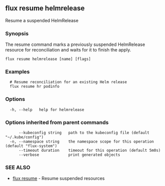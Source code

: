 ## flux resume helmrelease

Resume a suspended HelmRelease

### Synopsis

The resume command marks a previously suspended HelmRelease resource for reconciliation and waits for it to
finish the apply.

```
flux resume helmrelease [name] [flags]
```

### Examples

```
  # Resume reconciliation for an existing Helm release
  flux resume hr podinfo

```

### Options

```
  -h, --help   help for helmrelease
```

### Options inherited from parent commands

```
      --kubeconfig string   path to the kubeconfig file (default "~/.kube/config")
  -n, --namespace string    the namespace scope for this operation (default "flux-system")
      --timeout duration    timeout for this operation (default 5m0s)
      --verbose             print generated objects
```

### SEE ALSO

* [flux resume](flux_resume.md)	 - Resume suspended resources

